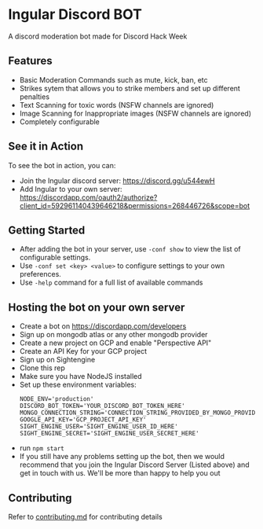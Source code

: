 # Ingular Discord BOT

A discord moderation bot made for Discord Hack Week

## Features

- Basic Moderation Commands such as mute, kick, ban, etc
- Strikes sytem that allows you to strike members and set up different penalties
- Text Scanning for toxic words (NSFW channels are ignored)
- Image Scanning for Inappropriate images (NSFW channels are ignored)
- Completely configurable

## See it in Action

To see the bot in action, you can:

- Join the Ingular discord server: https://discord.gg/u544ewH
- Add Ingular to your own server: https://discordapp.com/oauth2/authorize?client_id=592961140439646218&permissions=268446726&scope=bot

## Getting Started

- After adding the bot in your server, use `-conf show` to view the list of configurable settings.
- Use `-conf set <key> <value>` to configure settings to your own preferences.
- Use `-help` command for a full list of available commands

## Hosting the bot on your own server

- Create a bot on https://discordapp.com/developers
- Sign up on mongodb atlas or any other mongodb provider
- Create a new project on GCP and enable "Perspective API"
- Create an API Key for your GCP project
- Sign up on Sightengine
- Clone this rep
- Make sure you have NodeJS installed
- Set up these environment variables:
  ```
  NODE_ENV='production'
  DISCORD_BOT_TOKEN='YOUR_DISCORD_BOT_TOKEN_HERE'
  MONGO_CONNECTION_STRING='CONNECTION_STRING_PROVIDED_BY_MONGO_PROVIDER'
  GOOGLE_API_KEY='GCP_PROJECT_API_KEY'
  SIGHT_ENGINE_USER='SIGHT_ENGINE_USER_ID_HERE'
  SIGHT_ENGINE_SECRET='SIGHT_ENGINE_USER_SECRET_HERE'
  ```
- run `npm start`
- If you still have any problems setting up the bot, then we would recommend that you join the Ingular Discord Server (Listed above) and get in touch with us. We'll be more than happy to help you out

## Contributing

Refer to [contributing.md](docs/contributing.md) for contributing details
